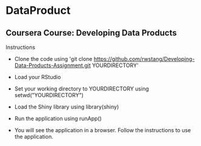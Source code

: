 # DataProduct

## Coursera Course: Developing Data Products

Instructions

- Clone the code using 'git clone https://github.com/rwstang/Developing-Data-Products-Assignment.git YOURDIRECTORY'

- Load your RStudio

- Set your working directory to YOURDIRECTORY using setwd("YOURDIRECTORY")

- Load the Shiny library using library(shiny)

- Run the application using runApp()

- You will see the application in a browser. Follow the instructions to use the application.


